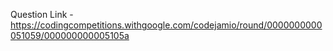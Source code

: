 Question Link - https://codingcompetitions.withgoogle.com/codejamio/round/0000000000051059/000000000005105a
